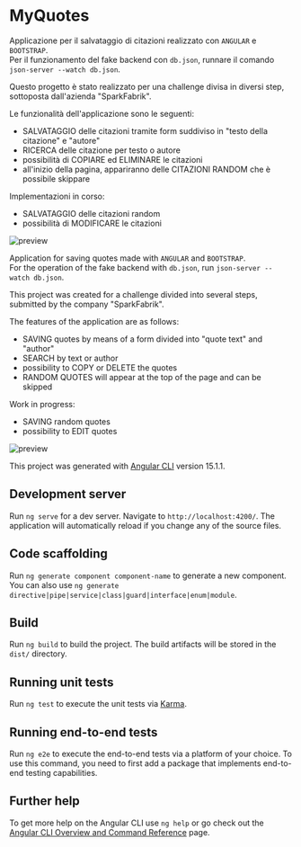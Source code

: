 # MyQuotes

Applicazione per il salvataggio di citazioni realizzato con ```ANGULAR``` e ```BOOTSTRAP```.<br>
Per il funzionamento del fake backend con `db.json`, runnare il comando `json-server --watch db.json`.

Questo progetto è stato realizzato per una challenge divisa in diversi step, sottoposta dall'azienda "SparkFabrik". <br>

Le funzionalità dell'applicazione sono le seguenti:
- SALVATAGGIO delle citazioni tramite form suddiviso in "testo della citazione" e "autore"
- RICERCA delle citazione per testo o autore
- possibilità di COPIARE ed ELIMINARE le citazioni
- all'inizio della pagina, appariranno delle CITAZIONI RANDOM che è possibile skippare

Implementazioni in corso:
- SALVATAGGIO delle citazioni random
- possibilità di MODIFICARE le citazioni

![preview](https://user-images.githubusercontent.com/107913694/216637523-6982d299-d9b9-4d73-9c9d-fcb3744b7373.png)

Application for saving quotes made with ```ANGULAR``` and ```BOOTSTRAP```.<br>
For the operation of the fake backend with `db.json`, run `json-server --watch db.json`.

This project was created for a challenge divided into several steps, submitted by the company "SparkFabrik".<br>

The features of the application are as follows:
- SAVING quotes by means of a form divided into "quote text" and "author"
- SEARCH by text or author
- possibility to COPY or DELETE the quotes
- RANDOM QUOTES will appear at the top of the page and can be skipped

Work in progress:
- SAVING random quotes
- possibility to EDIT quotes

![preview](https://user-images.githubusercontent.com/107913694/216637523-6982d299-d9b9-4d73-9c9d-fcb3744b7373.png)

This project was generated with [Angular CLI](https://github.com/angular/angular-cli) version 15.1.1.

## Development server

Run `ng serve` for a dev server. Navigate to `http://localhost:4200/`. The application will automatically reload if you change any of the source files.

## Code scaffolding

Run `ng generate component component-name` to generate a new component. You can also use `ng generate directive|pipe|service|class|guard|interface|enum|module`.

## Build

Run `ng build` to build the project. The build artifacts will be stored in the `dist/` directory.

## Running unit tests

Run `ng test` to execute the unit tests via [Karma](https://karma-runner.github.io).

## Running end-to-end tests

Run `ng e2e` to execute the end-to-end tests via a platform of your choice. To use this command, you need to first add a package that implements end-to-end testing capabilities.

## Further help

To get more help on the Angular CLI use `ng help` or go check out the [Angular CLI Overview and Command Reference](https://angular.io/cli) page.
